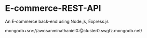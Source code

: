 # E-commerce-REST-API
An E-commerce back-end using Node.js, Express.js

mongodb+srv://awosanminathaniel0:<password>@cluster0.swgfz.mongodb.net/